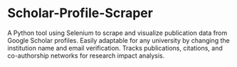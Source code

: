 # Scholar-Profile-Scraper
A Python tool using Selenium to scrape and visualize publication data from Google Scholar profiles. Easily adaptable for any university by changing the institution name and email verification. Tracks publications, citations, and co-authorship networks for research impact analysis.
